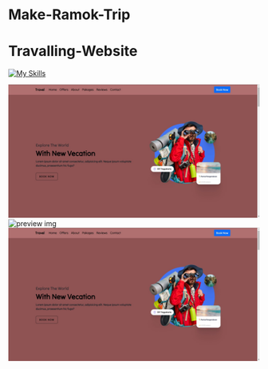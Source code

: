 ﻿# Make-Ramok-Trip
# Travalling-Website
[![My Skills](https://skillicons.dev/icons?i=git,html,css,js,bootstrap)](https://skillicons.dev)

![preview img](/preview.jpg)
![preview img](/preview.png)
![preview img](/preview.jpg)
